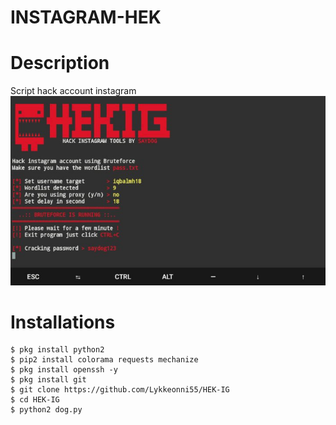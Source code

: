 # INSTAGRAM-HEK
# Description
Script hack account instagram
<img src="https://github.com/Lykkeonni55/HEK-IG/blob/master/VideoSnapshot_20191005_194504.jpg">
# Installations
```
$ pkg install python2
$ pip2 install colorama requests mechanize
$ pkg install openssh -y
$ pkg install git
$ git clone https://github.com/Lykkeonni55/HEK-IG
$ cd HEK-IG
$ python2 dog.py
```
